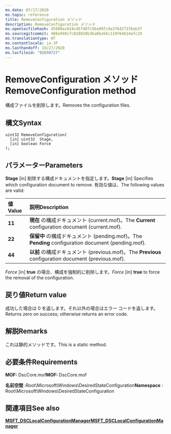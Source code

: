 ```yaml
---
ms.date: 07/17/2020
ms.topic: reference
title: RemoveConfiguration メソッド
description: RemoveConfiguration メソッド
ms.openlocfilehash: d5988ac014c457407c56a097c9a376427376eb3f
ms.sourcegitcommit: 488a940c7c828820b36a6ba56c119f64614afc29
ms.translationtype: HT
ms.contentlocale: ja-JP
ms.lasthandoff: 10/27/2020
ms.locfileid: "92650727"
---
```

# <a name="removeconfiguration-method"></a><span data-ttu-id="cac52-103">RemoveConfiguration メソッド</span><span class="sxs-lookup"><span data-stu-id="cac52-103">RemoveConfiguration method</span></span>

<span data-ttu-id="cac52-104">構成ファイルを削除します。</span><span class="sxs-lookup"><span data-stu-id="cac52-104">Removes the configuration files.</span></span>

## <a name="syntax"></a><span data-ttu-id="cac52-105">構文</span><span class="sxs-lookup"><span data-stu-id="cac52-105">Syntax</span></span>

```mof
uint32 RemoveConfiguration(
  [in] uint32  Stage,
  [in] boolean Force
);
```

## <a name="parameters"></a><span data-ttu-id="cac52-106">パラメーター</span><span class="sxs-lookup"><span data-stu-id="cac52-106">Parameters</span></span>

<span data-ttu-id="cac52-107">**Stage** \[in\] 削除する構成ドキュメントを指定します。</span><span class="sxs-lookup"><span data-stu-id="cac52-107">**Stage** \[in\] Specifies which configuration document to remove.</span></span> <span data-ttu-id="cac52-108">有効な値は、</span><span class="sxs-lookup"><span data-stu-id="cac52-108">The following values are valid:</span></span>

|<span data-ttu-id="cac52-109">値</span><span class="sxs-lookup"><span data-stu-id="cac52-109">Value</span></span> |<span data-ttu-id="cac52-110">説明</span><span class="sxs-lookup"><span data-stu-id="cac52-110">Description</span></span> |
|:--- |:---|
|<span data-ttu-id="cac52-111">**1**</span><span class="sxs-lookup"><span data-stu-id="cac52-111">**1**</span></span> | <span data-ttu-id="cac52-112">**現在** の構成ドキュメント (current.mof)。</span><span class="sxs-lookup"><span data-stu-id="cac52-112">The **Current** configuration document (current.mof).</span></span> |
|<span data-ttu-id="cac52-113">**2**</span><span class="sxs-lookup"><span data-stu-id="cac52-113">**2**</span></span> | <span data-ttu-id="cac52-114">**保留中** の構成ドキュメント (pending.mof)。</span><span class="sxs-lookup"><span data-stu-id="cac52-114">The **Pending** configuration document (pending.mof).</span></span>  |
|<span data-ttu-id="cac52-115">**4**</span><span class="sxs-lookup"><span data-stu-id="cac52-115">**4**</span></span> | <span data-ttu-id="cac52-116">**以前** の構成ドキュメント (previous.mof)。</span><span class="sxs-lookup"><span data-stu-id="cac52-116">The **Previous** configuration document (previous.mof).</span></span> |

<span data-ttu-id="cac52-117">*Force* \[in\] **true** の場合、構成を強制的に削除します。</span><span class="sxs-lookup"><span data-stu-id="cac52-117">*Force* \[in\] **true** to force the removal of the configuration.</span></span>

## <a name="return-value"></a><span data-ttu-id="cac52-118">戻り値</span><span class="sxs-lookup"><span data-stu-id="cac52-118">Return value</span></span>

<span data-ttu-id="cac52-119">成功した場合は 0 を返します。それ以外の場合はエラー コードを返します。</span><span class="sxs-lookup"><span data-stu-id="cac52-119">Returns zero on success; otherwise returns an error code.</span></span>

## <a name="remarks"></a><span data-ttu-id="cac52-120">解説</span><span class="sxs-lookup"><span data-stu-id="cac52-120">Remarks</span></span>

<span data-ttu-id="cac52-121">これは静的メソッドです。</span><span class="sxs-lookup"><span data-stu-id="cac52-121">This is a static method.</span></span>

## <a name="requirements"></a><span data-ttu-id="cac52-122">必要条件</span><span class="sxs-lookup"><span data-stu-id="cac52-122">Requirements</span></span>

<span data-ttu-id="cac52-123">**MOF:** DscCore.mof</span><span class="sxs-lookup"><span data-stu-id="cac52-123">**MOF:** DscCore.mof</span></span>

<span data-ttu-id="cac52-124">**名前空間** :Root\Microsoft\Windows\DesiredStateConfiguration</span><span class="sxs-lookup"><span data-stu-id="cac52-124">**Namespace** : Root\Microsoft\Windows\DesiredStateConfiguration</span></span>

## <a name="see-also"></a><span data-ttu-id="cac52-125">関連項目</span><span class="sxs-lookup"><span data-stu-id="cac52-125">See also</span></span>

[<span data-ttu-id="cac52-126">**MSFT_DSCLocalConfigurationManager**</span><span class="sxs-lookup"><span data-stu-id="cac52-126">**MSFT_DSCLocalConfigurationManager**</span></span>](msft-dsclocalconfigurationmanager.md)
